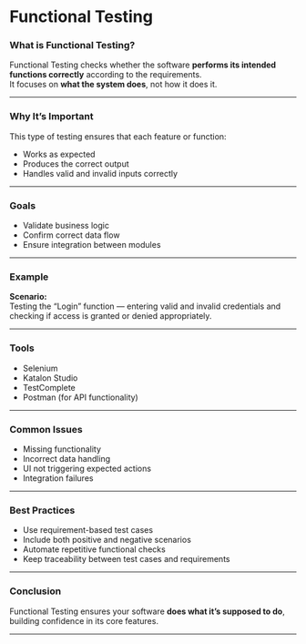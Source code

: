 # Functional Testing

### What is Functional Testing?
Functional Testing checks whether the software **performs its intended functions correctly** according to the requirements.  
It focuses on **what the system does**, not how it does it.

---

### Why It’s Important
This type of testing ensures that each feature or function:
- Works as expected  
- Produces the correct output  
- Handles valid and invalid inputs correctly  

---

### Goals
- Validate business logic  
- Confirm correct data flow  
- Ensure integration between modules  

---

### Example
**Scenario:**  
Testing the “Login” function — entering valid and invalid credentials and checking if access is granted or denied appropriately.

---

### Tools
- Selenium  
- Katalon Studio  
- TestComplete  
- Postman (for API functionality)

---

### Common Issues
- Missing functionality  
- Incorrect data handling  
- UI not triggering expected actions  
- Integration failures  

---

### Best Practices
- Use requirement-based test cases  
- Include both positive and negative scenarios  
- Automate repetitive functional checks  
- Keep traceability between test cases and requirements  

---

### Conclusion
Functional Testing ensures your software **does what it’s supposed to do**, building confidence in its core features.

---
